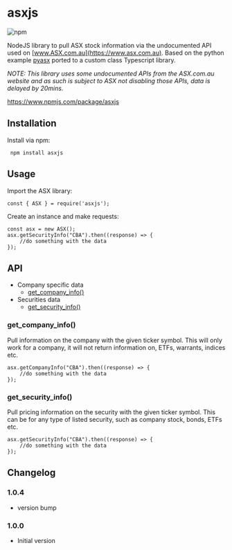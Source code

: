 # asxjs

![npm](https://img.shields.io/npm/v/asxjs)

NodeJS library to pull ASX stock information via the undocumented API used on [www.ASX.com.au](https://www.asx.com.au). Based on the python example [pyasx](https://github.com/jericmac/pyasx) ported to a custom class Typescript library.

_NOTE: This library uses some undocumented APIs from the ASX.com.au website and as such is subject to ASX not disabling those APIs, data is delayed by 20mins._

https://www.npmjs.com/package/asxjs

## Installation

Install via npm:

``` npm install asxjs```

## Usage

Import the ASX library:

```const { ASX } = require('asxjs');```

Create an instance and make requests:

```
const asx = new ASX();
asx.getSecurityInfo("CBA").then((response) => {
    //do something with the data
});
```

## API

 - Company specific data
    - [get_company_info()](#get_company_info)
 - Securities data
    - [get_security_info()](#get_security_info)

### get_company_info()

Pull information on the company with the given ticker symbol. This will only work for a company, it will not return information on, ETFs, warrants, indices etc.

```
asx.getCompanyInfo("CBA").then((response) => {
    //do something with the data
});
```

### get_security_info()

Pull pricing information on the security with the given ticker symbol. This can be for any type of listed security, such as company stock, bonds, ETFs etc.

```
asx.getSecurityInfo("CBA").then((response) => {
    //do something with the data
});
```

## Changelog

### 1.0.4
 - version bump

### 1.0.0
 - Initial version
